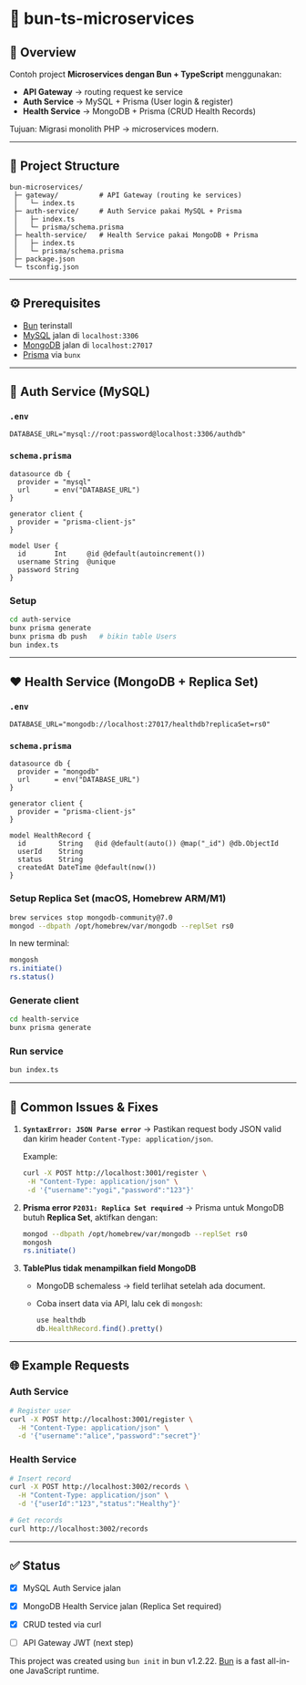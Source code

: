 # 📖 bun-ts-microservices 

## 🚀 Overview

Contoh project **Microservices dengan Bun + TypeScript** menggunakan:

* **API Gateway** → routing request ke service
* **Auth Service** → MySQL + Prisma (User login & register)
* **Health Service** → MongoDB + Prisma (CRUD Health Records)

Tujuan: Migrasi monolith PHP → microservices modern.

---

## 📂 Project Structure

```
bun-microservices/
 ├─ gateway/          # API Gateway (routing ke services)
 │   └─ index.ts
 ├─ auth-service/     # Auth Service pakai MySQL + Prisma
 │   ├─ index.ts
 │   └─ prisma/schema.prisma
 ├─ health-service/   # Health Service pakai MongoDB + Prisma
 │   ├─ index.ts
 │   └─ prisma/schema.prisma
 ├─ package.json
 └─ tsconfig.json
```

---

## ⚙️ Prerequisites

* [Bun](https://bun.sh) terinstall
* [MySQL](https://dev.mysql.com/downloads/) jalan di `localhost:3306`
* [MongoDB](https://www.mongodb.com/try/download/community) jalan di `localhost:27017`
* [Prisma](https://www.prisma.io/) via `bunx`

---

## 🔑 Auth Service (MySQL)

### `.env`

```env
DATABASE_URL="mysql://root:password@localhost:3306/authdb"
```

### `schema.prisma`

```prisma
datasource db {
  provider = "mysql"
  url      = env("DATABASE_URL")
}

generator client {
  provider = "prisma-client-js"
}

model User {
  id       Int     @id @default(autoincrement())
  username String  @unique
  password String
}
```

### Setup

```sh
cd auth-service
bunx prisma generate
bunx prisma db push   # bikin table Users
bun index.ts
```

---

## ❤️ Health Service (MongoDB + Replica Set)

### `.env`

```env
DATABASE_URL="mongodb://localhost:27017/healthdb?replicaSet=rs0"
```

### `schema.prisma`

```prisma
datasource db {
  provider = "mongodb"
  url      = env("DATABASE_URL")
}

generator client {
  provider = "prisma-client-js"
}

model HealthRecord {
  id        String   @id @default(auto()) @map("_id") @db.ObjectId
  userId    String
  status    String
  createdAt DateTime @default(now())
}
```

### Setup Replica Set (macOS, Homebrew ARM/M1)

```sh
brew services stop mongodb-community@7.0
mongod --dbpath /opt/homebrew/var/mongodb --replSet rs0
```

In new terminal:

```sh
mongosh
rs.initiate()
rs.status()
```

### Generate client

```sh
cd health-service
bunx prisma generate
```

### Run service

```sh
bun index.ts
```

---

## 🐛 Common Issues & Fixes

1. **`SyntaxError: JSON Parse error`**
   → Pastikan request body JSON valid dan kirim header `Content-Type: application/json`.

   Example:

   ```sh
   curl -X POST http://localhost:3001/register \
    -H "Content-Type: application/json" \
    -d '{"username":"yogi","password":"123"}'
   ```

2. **Prisma error `P2031: Replica Set required`**
   → Prisma untuk MongoDB butuh **Replica Set**, aktifkan dengan:

   ```sh
   mongod --dbpath /opt/homebrew/var/mongodb --replSet rs0
   mongosh
   rs.initiate()
   ```

3. **TablePlus tidak menampilkan field MongoDB**

   * MongoDB schemaless → field terlihat setelah ada document.
   * Coba insert data via API, lalu cek di `mongosh`:

     ```js
     use healthdb
     db.HealthRecord.find().pretty()
     ```

---

## 🌐 Example Requests

### Auth Service

```sh
# Register user
curl -X POST http://localhost:3001/register \
  -H "Content-Type: application/json" \
  -d '{"username":"alice","password":"secret"}'
```

### Health Service

```sh
# Insert record
curl -X POST http://localhost:3002/records \
  -H "Content-Type: application/json" \
  -d '{"userId":"123","status":"Healthy"}'

# Get records
curl http://localhost:3002/records
```

---

## ✅ Status

* [x] MySQL Auth Service jalan
* [x] MongoDB Health Service jalan (Replica Set required)
* [x] CRUD tested via curl
* [ ] API Gateway JWT (next step)


This project was created using `bun init` in bun v1.2.22. [Bun](https://bun.com) is a fast all-in-one JavaScript runtime.
